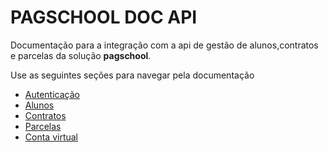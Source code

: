 # **PAGSCHOOL DOC API**

Documentação para a integração com a api de gestão de alunos,contratos e parcelas da solução **pagschool**.

Use as seguintes seções para navegar pela documentação
- [Autenticação](./doc/autenticacao)
- [Alunos](./doc/alunos)
- [Contratos](./doc/contratos)
- [Parcelas](./dooc/parcelas)
- [Conta virtual](./doc/conta-virtual)
